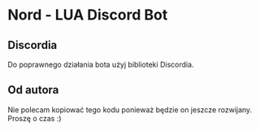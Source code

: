 # Nord - LUA Discord Bot

## Discordia
Do poprawnego działania bota użyj biblioteki Discordia.

## Od autora
Nie polecam kopiować tego kodu ponieważ będzie on jeszcze rozwijany. Proszę o czas :)
